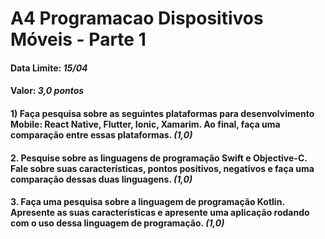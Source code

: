 # A4 Programacao Dispositivos Móveis - Parte 1

#### Data Limite: *15/04*

#### Valor: *3,0 pontos*

#### 1) Faça pesquisa sobre as seguintes plataformas para desenvolvimento Mobile: React Native, Flutter, Ionic, Xamarim. Ao final, faça uma comparação entre essas plataformas. ***(1,0)***

#### 2. Pesquise sobre as linguagens de programação Swift e Objective-C. Fale sobre suas características, pontos positivos, negativos e faça uma comparação dessas duas linguagens. ***(1,0)***

#### 3. Faça uma pesquisa sobre a linguagem de programação Kotlin. Apresente as suas características e apresente uma aplicação rodando com o uso dessa linguagem de programação. ***(1,0)***
